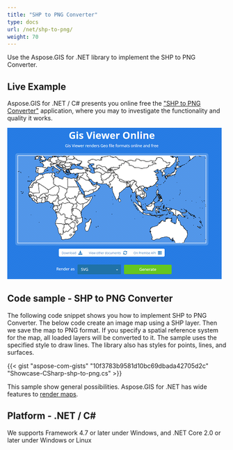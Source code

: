 ```yaml
---
title: "SHP to PNG Converter"
type: docs
url: /net/shp-to-png/
weight: 70
---
```


Use the Aspose.GIS for .NET library to implement the SHP to PNG Converter.

## **Live Example**

Aspose.GIS for .NET / C# presents you online free the ["SHP to PNG Converter"](https://products.aspose.app/gis/viewer/shp-to-png) application, where you may to investigate the functionality and quality it works.

![SHP to PNG Converter App](viewer.png)

## **Code sample - SHP to PNG Converter**

The following code snippet shows you how to implement SHP to PNG Converter. The below code create an image map using a SHP layer. Then we save the map to PNG format. If you specify a spatial reference system for the map, all loaded layers will be converted to it. 
The sample uses the specified style to draw lines. The library also has styles for points, lines, and surfaces.

{{< gist "aspose-com-gists" "10f3783b9581d10bc69dbada42705d2c" "Showcase-CSharp-shp-to-png.cs" >}}

This sample show general possibilities. Aspose.GIS for .NET has wide features to [render maps](https://docs.aspose.com/gis/net/map-rendering/).

## **Platform - .NET / C#**

We supports Framework 4.7 or later under Windows, and .NET Core 2.0 or later under Windows or Linux
